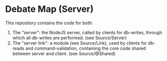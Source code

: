 # Debate Map (Server)

This repository contains the code for both:
1) The "server": the NodeJS server, called by clients for db-writes, through which all db-writes are performed. (see Source/Server)
2) The "server link": a module (see Source/Link), used by clients for db-reads and command-validation, containing the core code shared between server and client. (see Source/@Shared)